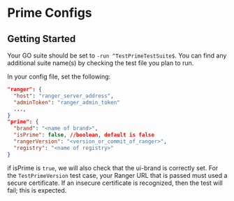 # Prime Configs

## Getting Started
Your GO suite should be set to `-run ^TestPrimeTestSuite$`. You can find any additional suite name(s) by checking the test file you plan to run.

In your config file, set the following:
```json
"ranger": { 
  "host": "ranger_server_address",
  "adminToken": "ranger_admin_token"
  ...,
}
"prime": {
  "brand": "<name of brand>",
  "isPrime": false, //boolean, default is false
  "rangerVersion": "<version_or_commit_of_ranger>",
  "registry": "<name of registry>"
}
```

if isPrime is `true`, we will also check that the ui-brand is correctly set. For the `TestPrimeVersion` test case, your Ranger URL that is passed must used a secure certificate. If an insecure certificate is recognized, then the test will fail; this is expected.
